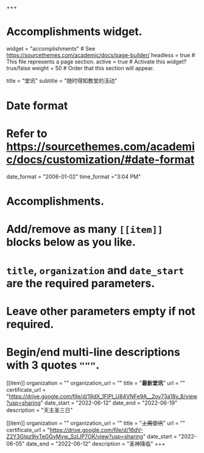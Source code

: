 +++
# Accomplishments widget.
widget = "accomplishments"  # See https://sourcethemes.com/academic/docs/page-builder/
headless = true  # This file represents a page section.
active = true  # Activate this widget? true/false
weight = 50  # Order that this section will appear.

title = "堂讯"
subtitle = "随时得知教堂的活动"

# Date format
#   Refer to https://sourcethemes.com/academic/docs/customization/#date-format
date_format = "2006-01-02"
time_format ="3:04 PM"

# Accomplishments.
#   Add/remove as many `[[item]]` blocks below as you like.
#   `title`, `organization` and `date_start` are the required parameters.
#   Leave other parameters empty if not required.
#   Begin/end multi-line descriptions with 3 quotes `"""`.

[[item]]
  organization = ""
  organization_url = ""
  title = "**最新堂讯**"
  url = ""
  certificate_url = "https://drive.google.com/file/d/19dX_1FlPI_U84VNFe9A__2oy73a18y_8/view?usp=sharing"
  date_start = "2022-06-12"
  date_end = "2022-06-19"
  description = "天主圣三日"

[[item]]
  organization = ""
  organization_url = ""
  title = "~~上周堂讯~~"
  url = ""
  certificate_url = "https://drive.google.com/file/d/16dV-Z2Y3GIpz9iyTeGGyMvw_SzLlP7OK/view?usp=sharing"
  date_start = "2022-06-05"
  date_end = "2022-06-12"
  description = "圣神降临"
+++
